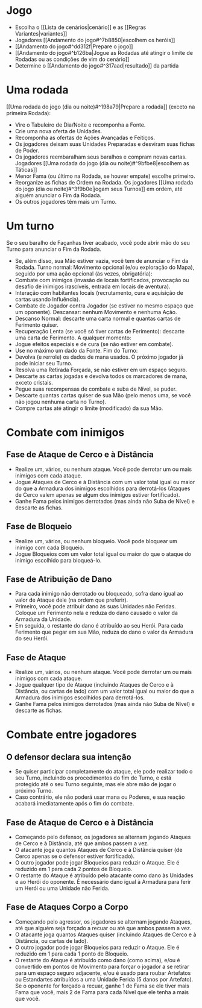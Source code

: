 # Jogo
- Escolha o [[Lista de cenários|cenário]] e as [[Regras Variantes|variantes]]
- Jogadores [[Andamento do jogo#^7b8850|escolhem os heróis]]
- [[Andamento do jogo#^dd312f|Prepare o jogo]]
- [[Andamento do jogo#^b126ba|Jogue as Rodadas até atingir o limite de Rodadas ou as condições de vim do cenário]]
- Determine o [[Andamento do jogo#^317aad|resultado]] da partida
# Uma rodada
[[Uma rodada do jogo (dia ou noite)#^198a79|Prepare a rodada]] (exceto na primeira Rodada):
- Vire o Tabuleiro de Dia/Noite e recomponha a Fonte.
- Crie uma nova oferta de Unidades.
- Recomponha as ofertas de Ações Avançadas e Feitiços.
- Os jogadores deixam suas Unidades Preparadas e desviram suas fichas de Poder.
- Os jogadores reembaralham seus baralhos e compram novas cartas.
Jogadores  [[Uma rodada do jogo (dia ou noite)#^9bfbe8|escolhem as Táticas]]
- Menor Fama (ou último na Rodada, se houver empate) escolhe primeiro.
- Reorganize as fichas de Ordem na Rodada.
Os jogadores [[Uma rodada do jogo (dia ou noite)#^3f9b0e|jogam seus Turnos]] em ordem, até alguém anunciar o Fim da Rodada.
- Os outros jogadores têm mais um Turno.
# Um turno
Se o seu baralho de Façanhas tiver acabado, você pode abrir mão do seu Turno para anunciar o Fim da Rodada.
- Se, além disso, sua Mão estiver vazia, você tem de anunciar o Fim da Rodada.
Turno normal: Movimento opcional (e/ou exploração do Mapa), seguido por uma ação opcional (às vezes, obrigatória):
- Combate com inimigos (invasão de locais fortificados, provocação ou desafio de inimigos irascíveis, entrada em locais de aventura).
- Interação com habitantes locais (recrutamento, cura e aquisição de cartas usando Influência).
- Combate de Jogador contra Jogador (se estiver no mesmo espaço que um oponente).
Descansar: nenhum Movimento e nenhuma Ação.
- Descanso Normal: descarte uma carta normal e quantas cartas de Ferimento quiser.
- Recuperação Lenta (se você só tiver cartas de Ferimento): descarte uma carta de Ferimento.
A qualquer momento:
- Jogue efeitos especiais e de cura (se não estiver em combate).
- Use no máximo um dado da Fonte.
Fim do Turno:
- Devolva (e rerrole) os dados de mana usados. O próximo jogador já pode iniciar seu Turno.
- Resolva uma Retirada Forçada, se não estiver em um espaço seguro.
- Descarte as cartas jogadas e devolva todos os marcadores de mana, exceto cristais.
- Pegue suas recompensas de combate e suba de Nível, se puder.
- Descarte quantas cartas quiser de sua Mão (pelo menos uma, se você não jogou nenhuma carta no Turno).
- Compre cartas até atingir o limite (modificado) da sua Mão.

# Combate com inimigos
## Fase de Ataque de Cerco e à Distância
- Realize um, vários, ou nenhum ataque. Você pode derrotar um ou mais inimigos com cada ataque.
- Jogue Ataques de Cerco e à Distância com um valor total igual ou maior do que a Armadura dos inimigos escolhidos para derrotá-los (Ataques de Cerco valem apenas se algum dos inimigos estiver fortificado).
- Ganhe Fama pelos inimigos derrotados (mas ainda não Suba de Nível) e descarte as fichas.
## Fase de Bloqueio
- Realize um, vários, ou nenhum bloqueio. Você pode bloquear um inimigo com cada Bloqueio.
- Jogue Bloqueios com um valor total igual ou maior do que o ataque do inimigo escolhido para bloqueá-lo.
## Fase de Atribuição de Dano
- Para cada inimigo não derrotado ou bloqueado, sofra dano igual ao valor de Ataque dele (na ordem que preferir).
- Primeiro, você pode atribuir dano às suas Unidades não Feridas. Coloque um Ferimento nela e reduza do dano causado o valor da Armadura da Unidade.
- Em seguida, o restante do dano é atribuído ao seu Herói. Para cada Ferimento que pegar em sua Mão, reduza do dano o valor da Armadura do seu Herói.
## Fase de Ataque
- Realize um, vários, ou nenhum ataque. Você pode derrotar um ou mais inimigos com cada ataque.
- Jogue qualquer tipo de Ataque (incluindo Ataques de Cerco e à Distância, ou cartas de lado) com um valor total igual ou maior do que a Armadura dos inimigos escolhidos para derrotá-los.
- Ganhe Fama pelos inimigos derrotados (mas ainda não Suba de Nível) e descarte as fichas.
# Combate entre jogadores
## O defensor declara sua intenção
- Se quiser participar completamente do ataque, ele pode realizar todo o seu Turno, incluindo os procedimentos do fim de Turno, e está protegido até o seu Turno seguinte, mas ele abre mão de jogar o próximo Turno.
- Caso contrário, ele não poderá usar mana ou Poderes, e sua reação acabará imediatamente após o fim do combate.
## Fase de Ataque de Cerco e à Distância
- Começando pelo defensor, os jogadores se alternam jogando Ataques de Cerco e à Distância, até que ambos passem a vez.
- O atacante joga quantos Ataques de Cerco e à Distância quiser (de Cerco apenas se o defensor estiver fortificado).
- O outro jogador pode jogar Bloqueios para reduzir o Ataque. Ele é reduzido em 1 para cada 2 pontos de Bloqueio.
- O restante do Ataque é atribuído pelo atacante como dano às Unidades e ao Herói do oponente. É necessário dano igual à Armadura para ferir um Herói ou uma Unidade não Ferida.
## Fase de Ataques Corpo a Corpo
- Começando pelo agressor, os jogadores se alternam jogando Ataques, até que alguém seja forçado a recuar ou até que ambos passem a vez.
- O atacante joga quantos Ataques quiser (incluindo Ataques de Cerco e à Distância, ou cartas de lado).
- O outro jogador pode jogar Bloqueios para reduzir o Ataque. Ele é reduzido em 1 para cada 1 ponto de Bloqueio.
- O restante do Ataque é atribuído como dano (como acima), e/ou é convertido em pontos de Movimento para forçar o jogador a se retirar para um espaço seguro adjacente, e/ou é usado para roubar Artefatos ou Estandartes atribuídos a uma Unidade Ferida (5 danos por Artefato).
Se o oponente for forçado a recuar, ganhe 1 de Fama se ele tiver mais Fama que você, mais 2 de Fama para cada Nível que ele tenha a mais que você.